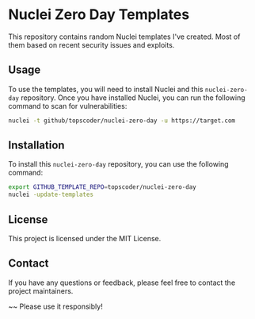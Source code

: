 # Nuclei Zero Day Templates
This repository contains random Nuclei templates I've created. Most of them based on recent security issues and exploits.

## Usage

To use the templates, you will need to install Nuclei and this `nuclei-zero-day` repository. Once you have installed Nuclei, you can run the following command to scan for vulnerabilities:

```bash
nuclei -t github/topscoder/nuclei-zero-day -u https://target.com
```

## Installation

To install this `nuclei-zero-day` repository, you can use the following command:

```bash
export GITHUB_TEMPLATE_REPO=topscoder/nuclei-zero-day
nuclei -update-templates
```

## License

This project is licensed under the MIT License.

## Contact

If you have any questions or feedback, please feel free to contact the project maintainers.

~~ Please use it responsibly!
